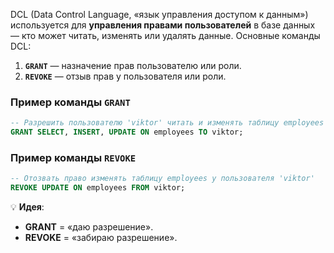 DCL (Data Control Language, «язык управления доступом к данным») используется для **управления правами пользователей** в базе данных — кто может читать, изменять или удалять данные.
Основные команды DCL:
1. **`GRANT`** — назначение прав пользователю или роли.
2. **`REVOKE`** — отзыв прав у пользователя или роли.
### Пример команды `GRANT`
```sql
-- Разрешить пользователю 'viktor' читать и изменять таблицу employees
GRANT SELECT, INSERT, UPDATE ON employees TO viktor;
```
### Пример команды `REVOKE`
```sql
-- Отозвать право изменять таблицу employees у пользователя 'viktor'
REVOKE UPDATE ON employees FROM viktor;
```
💡 **Идея**:
- **GRANT** = «даю разрешение».
- **REVOKE** = «забираю разрешение».